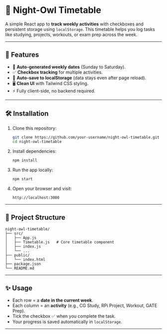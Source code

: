 # 🌙 Night-Owl Timetable

A simple React app to **track weekly activities** with checkboxes and persistent storage using `localStorage`.
This timetable helps you log tasks like studying, projects, workouts, or exam prep across the week.

---

## 🚀 Features

- 📅 **Auto-generated weekly dates** (Sunday to Saturday).
- ✅ **Checkbox tracking** for multiple activities.
- 💾 **Auto-save to localStorage** (data stays even after page reload).
- 🖥️ **Clean UI** with Tailwind CSS styling.
- ⚡ Fully client-side, no backend required.

---

## 🛠️ Installation

1. Clone this repository:

   ```bash
   git clone https://github.com/your-username/night-owl-timetable.git
   cd night-owl-timetable
   ```

2. Install dependencies:

   ```bash
   npm install
   ```

3. Run the app locally:

   ```bash
   npm start
   ```

4. Open your browser and visit:

   ```
   http://localhost:3000
   ```

---

## 📂 Project Structure

```
night-owl-timetable/
├── src/
│   ├── App.js
│   ├── Timetable.js   # Core timetable component
│   ├── index.js
│   └── ...
├── public/
│   └── index.html
├── package.json
└── README.md
```

---

## ✨ Usage

- Each row = a **date in the current week**.
- Each column = an **activity** (e.g., CG Study, RPi Project, Workout, GATE Prep).
- Tick the checkbox ✅ when you complete the task.
- Your progress is saved automatically in `localStorage`.

---
